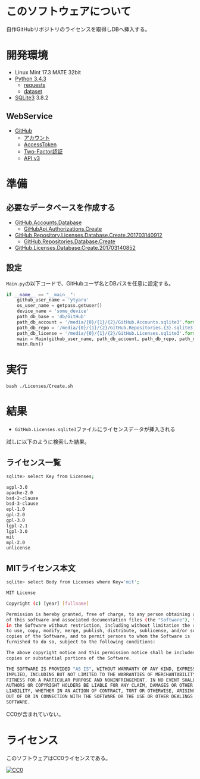 ﻿# このソフトウェアについて

自作GitHubリポジトリのライセンスを取得しDBへ挿入する。

# 開発環境

* Linux Mint 17.3 MATE 32bit
* [Python 3.4.3](https://www.python.org/downloads/release/python-343/)
    * [requests](http://requests-docs-ja.readthedocs.io/en/latest/)
    * [dataset](https://github.com/pudo/dataset)
* [SQLite3](https://www.sqlite.org/index.html) 3.8.2

## WebService

* [GitHub](https://github.com/)
    * [アカウント](https://github.com/join?source=header-home)
    * [AccessToken](https://github.com/settings/tokens)
    * [Two-Factor認証](https://github.com/settings/two_factor_authentication/intro)
    * [API v3](https://developer.github.com/v3/)

# 準備

## 必要なデータベースを作成する

* [GitHub.Accounts.Database](https://github.com/ytyaru/GitHub.Accounts.Database.20170107081237765)
    * [GiHubApi.Authorizations.Create](https://github.com/ytyaru/GiHubApi.Authorizations.Create.20170113141429500)
* [GitHub.Repository.Licenses.Database.Create.201703140912](https://github.com/ytyaru/GitHub.Repository.Licenses.Database.Create.201703140912)
	* [GitHub.Repositories.Database.Create](https://github.com/ytyaru/GitHub.Repositories.Database.Create.20170114123411296)	
* [GitHub.Licenses.Database.Create.201703140852](https://github.com/ytyaru/GitHub.Licenses.Database.Create.201703140852)

## 設定

`Main.py`の以下コードで、GitHubユーザ名とDBパスを任意に設定する。

```python
if __name__ == "__main__":
	github_user_name = 'ytyaru'
	os_user_name = getpass.getuser()
	device_name = 'some_device'
	path_db_base = 'db/GitHub'
	path_db_account = '/media/{0}/{1}/{2}/GitHub.Accounts.sqlite3'.format(os_user_name, device_name, path_db_base)
	path_db_repo = '/media/{0}/{1}/{2}/GitHub.Repositories.{3}.sqlite3'.format(os_user_name, device_name, path_db_base, github_user_name)
	path_db_license = '/media/{0}/{1}/{2}/GitHub.Licenses.sqlite3'.format(os_user_name, device_name, path_db_base)
	main = Main(github_user_name, path_db_account, path_db_repo, path_db_license)
	main.Run()
```

# 実行

```dosbatch
bash ./Licenses/Create.sh
```

# 結果

* `GitHub.Licenses.sqlite3`ファイルにライセンスデータが挿入される

試しに以下のように検索した結果。

## ライセンス一覧

```sh
sqlite> select Key from Licenses;
```
```sh
agpl-3.0
apache-2.0
bsd-2-clause
bsd-3-clause
epl-1.0
gpl-2.0
gpl-3.0
lgpl-2.1
lgpl-3.0
mit
mpl-2.0
unlicense
```

## MITライセンス本文

```sh
sqlite> select Body from Licenses where Key='mit';
```
```sh
MIT License

Copyright (c) [year] [fullname]

Permission is hereby granted, free of charge, to any person obtaining a copy
of this software and associated documentation files (the "Software"), to deal
in the Software without restriction, including without limitation the rights
to use, copy, modify, merge, publish, distribute, sublicense, and/or sell
copies of the Software, and to permit persons to whom the Software is
furnished to do so, subject to the following conditions:

The above copyright notice and this permission notice shall be included in all
copies or substantial portions of the Software.

THE SOFTWARE IS PROVIDED "AS IS", WITHOUT WARRANTY OF ANY KIND, EXPRESS OR
IMPLIED, INCLUDING BUT NOT LIMITED TO THE WARRANTIES OF MERCHANTABILITY,
FITNESS FOR A PARTICULAR PURPOSE AND NONINFRINGEMENT. IN NO EVENT SHALL THE
AUTHORS OR COPYRIGHT HOLDERS BE LIABLE FOR ANY CLAIM, DAMAGES OR OTHER
LIABILITY, WHETHER IN AN ACTION OF CONTRACT, TORT OR OTHERWISE, ARISING FROM,
OUT OF OR IN CONNECTION WITH THE SOFTWARE OR THE USE OR OTHER DEALINGS IN THE
SOFTWARE.

```

CC0が含まれていない。

# ライセンス #

このソフトウェアはCC0ライセンスである。

[![CC0](http://i.creativecommons.org/p/zero/1.0/88x31.png "CC0")](http://creativecommons.org/publicdomain/zero/1.0/deed.ja)
